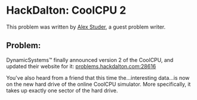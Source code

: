 # HackDalton: CoolCPU 2
This problem was written by [Alex Studer](https://alex.studer.dev), a guest problem writer.

## Problem:
DynamicSystems&trade; finally announced version 2 of the CoolCPU, and updated their website for it: [problems.hackdalton.com:28616](http://problems.hackdalton.com:28616)

You've also heard from a friend that this time the...interesting data...is now on the new hard drive of the online CoolCPU simulator. More specifically, it takes up exactly one sector of the hard drive.